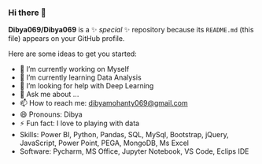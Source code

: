 ### Hi there 👋


**Dibya069/Dibya069** is a ✨ _special_ ✨ repository because its `README.md` (this file) appears on your GitHub profile.

Here are some ideas to get you started:

- 🔭 I’m currently working on Myself
- 🌱 I’m currently learning Data Analysis
- 🤔 I’m looking for help with Deep Learning
- 💬 Ask me about ...
- 📫 How to reach me: dibyamohanty069@gmail.com
- 😄 Pronouns: Dibya
- ⚡ Fun fact: I love to playing with data
- Skills: Power BI, Python, Pandas, SQL, MySql, Bootstrap, jQuery, JavaScript, Power Point, PEGA, MongoDB, Ms Excel
- Software: Pycharm, MS Office, Jupyter Notebook, VS Code, Eclips IDE
